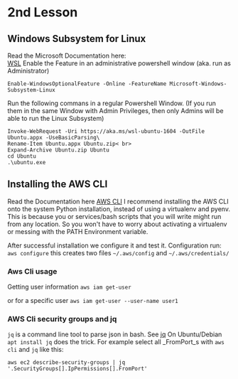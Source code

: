 # 2nd Lesson
## Windows Subsystem for Linux 
Read the Microsoft Documentation here:  
[WSL](https://docs.microsoft.com/en-us/windows/wsl/install-win10)
Enable the Feature in an administrative powershell window (aka. run as Administrator)
```
Enable-WindowsOptionalFeature -Online -FeatureName Microsoft-Windows-Subsystem-Linux  
```
Run the following commans in a regular Powershell Window. (If you run them in the same Window
with Admin Privileges, then only Admins will be able to run the Linux Subsystem)

```
Invoke-WebRequest -Uri https://aka.ms/wsl-ubuntu-1604 -OutFile Ubuntu.appx -UseBasicParsing\
Rename-Item Ubuntu.appx Ubuntu.zip< br>
Expand-Archive Ubuntu.zip Ubuntu  
cd Ubuntu  
.\ubuntu.exe  
```



## Installing the AWS CLI
Read the Documentation here [AWS CLI](https://aws.amazon.com/cli/)
I recommend installing the AWS CLI onto the system Python installation, instead of using a 
virtualenv and pyenv. This is because you or services/bash scripts that you will write 
might run from any location. So you won't have to worry about activating a virtualenv or 
messing with the PATH Environment variable.

After successful installation we configure it and test it.
Configuration run: `aws configure` 
this creates two files  `~/.aws/config` and `~/.aws/credentials/`

### Aws Cli usage
Getting user information
`aws iam get-user`

or for a specific user
`aws iam get-user --user-name user1`

### AWS Cli security groups and jq
`jq` is a command line tool to parse json in bash. See [jq](https://stedolan.github.io/jq/)
On Ubuntu/Debian `apt install jq` does the trick.
For example select all _FromPort_s with `aws cli` and `jq` like this:
```
aws ec2 describe-security-groups | jq '.SecurityGroups[].IpPermissions[].FromPort'
```
